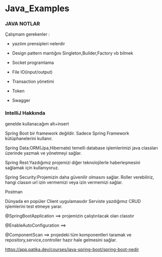 # Java_Examples

### JAVA NOTLAR

Çalışmam gerekenler :

- yazılım prensipleri nelerdir

- Design pattern mantığını Singleton,Builder,Factory vb bilmek

- Socket programlama

- File IO(input/output)

- Transaction yönetimi

- Token

- Swagger


### IntelliJ Hakkında

genelde kullanacağım alt+insert

Spring Boot bir framework değildir. Sadece Spring Framework kütüphanelerini kullanır.

Spring Data:ORM(Jpa,Hibernate) temelli database işlemlerimizi java classları üzerinde yazmak ve yönetmeyi sağlar.

Spring Rest:Yazdığımız projemizi diğer teknolojilerle haberleşmesini sağlamak için kullanıyoruz.

Spring Security:Projemizin daha güvenilir olmasını sağlar. Roller verebiliriz, hangi classın url izin vermemizi veya izin vermemizi sağlar.


Postman

Dünyada en popüler Client uygulamasıdır
Serviste yazdığımız CRUD işlemlerini test etmeye yarar.


@SpringBootApplication ==> projemizin çalıştırılacak olan classtır

@EnableAutoConfiguration ==>

@ComponentScan ==> projedeki tüm komponentleri taramak ve repository,service,controller hazır hale gelmesini sağlar.

https://app.patika.dev/courses/java-spring-boot/spring-boot-nedir

